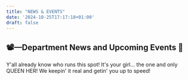 ```yaml
---
title: "NEWS & EVENTS"
date: '2024-10-25T17:17:18+01:00'
draft: false
---
```


<style>
  header {
    display: none;
  }
</style>

<div class="container-2-1">
    <h2>📽️—Department News and Upcoming Events 🎫</h2>
</div>

Y'all already know who runs this spot! It's your girl... the one and only QUEEN HER! We keepin' it real and getin' you up to speed!
